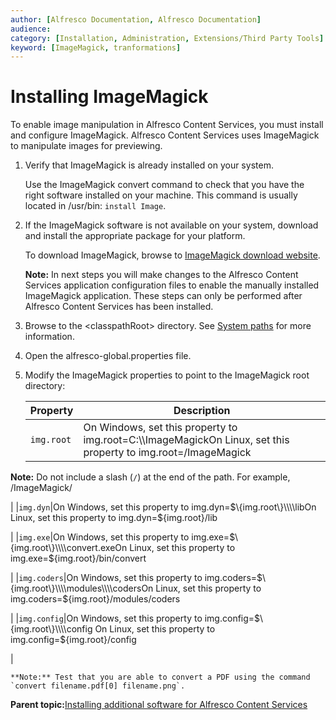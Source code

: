 ```yaml
---
author: [Alfresco Documentation, Alfresco Documentation]
audience: 
category: [Installation, Administration, Extensions/Third Party Tools]
keyword: [ImageMagick, tranformations]
---
```


# Installing ImageMagick

To enable image manipulation in Alfresco Content Services, you must install and configure ImageMagick. Alfresco Content Services uses ImageMagick to manipulate images for previewing.

1.  Verify that ImageMagick is already installed on your system.

    Use the ImageMagick convert command to check that you have the right software installed on your machine. This command is usually located in /usr/bin: `install Image`.

2.  If the ImageMagick software is not available on your system, download and install the appropriate package for your platform.

    To download ImageMagick, browse to [ImageMagick download website](http://www.imagemagick.org/script/download.php).

    **Note:** In next steps you will make changes to the Alfresco Content Services application configuration files to enable the manually installed ImageMagick application. These steps can only be performed after Alfresco Content Services has been installed.

3.  Browse to the <classpathRoot\> directory. See [System paths](../reuse/conv-syspaths.md) for more information.

4.  Open the alfresco-global.properties file.

5.  Modify the ImageMagick properties to point to the ImageMagick root directory:

    |Property|Description|
    |--------|-----------|
    |`img.root`|On Windows, set this property to img.root=C:\\\\ImageMagickOn Linux, set this property to img.root=/ImageMagick

**Note:** Do not include a slash \(`/`\) at the end of the path. For example, /ImageMagick/

|
    |`img.dyn`|On Windows, set this property to img.dyn=$\{img.root\}\\\\libOn Linux, set this property to img.dyn=$\{img.root\}/lib

|
    |`img.exe`|On Windows, set this property to img.exe=$\{img.root\}\\\\convert.exeOn Linux, set this property to img.exe=$\{img.root\}/bin/convert

|
    |`img.coders`|On Windows, set this property to img.coders=$\{img.root\}\\\\modules\\\\codersOn Linux, set this property to img.coders=$\{img.root\}/modules/coders

|
    |`img.config`|On Windows, set this property to img.config=$\{img.root\}\\\\config On Linux, set this property to img.config=$\{img.root\}/config

|

    **Note:** Test that you are able to convert a PDF using the command `convert filename.pdf[0] filename.png`.


**Parent topic:**[Installing additional software for Alfresco Content Services](../concepts/prereq-opt-install.md)

